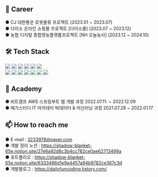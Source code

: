 
<h2> 👔 Career </h2>
● CJ 대한통운 로봇물류 프로젝트 (2023.01 ~ 2023.07) <br>
● 다이소 온라인 쇼핑몰 프로젝트 [다이소몰] (2023.07 ~ 2023.12) <br>
● 농협 디지털 종합영농플랫폼프로젝트 [NH 오늘농사] (2023.12 ~ 2024.10) <br>
<h2>🛠 Tech Stack</h2>
<div>
<img src="https://img.shields.io/badge/java-007396?style=for-the-badge&logo=java&logoColor=white">
<img src="https://img.shields.io/badge/python-3776AB?style=for-the-badge&logo=python&logoColor=white">
<img src="https://img.shields.io/badge/javascript-F7DF1E?style=for-the-badge&logo=javascript&logoColor=black">
<img src="https://img.shields.io/badge/react-61DAFB?style=for-the-badge&logo=react&logoColor=black"> 
<img src="https://img.shields.io/badge/vue.js-4FC08D?style=for-the-badge&logo=vue.js&logoColor=white"> 
<img src="https://img.shields.io/badge/Nuxt-002E3B?style=for-the-badge&logo=nuxtdotjs&logoColor=#00DC82">
<br>
<img src="https://img.shields.io/badge/Spring-6DB33F?style=for-the-badge&logo=Spring&logoColor=white">
<img src="https://img.shields.io/badge/Apache%20Kafka-000?style=for-the-badge&logo=apachekafka">
<img src="https://img.shields.io/badge/redis-%23DD0031.svg?style=for-the-badge&logo=redis&logoColor=white">
<img src="https://img.shields.io/badge/jenkins-%232C5263.svg?style=for-the-badge&logo=jenkins&logoColor=white">
<img src="https://img.shields.io/badge/mysql-4479A1?style=for-the-badge&logo=mysql&logoColor=white">
<img src="https://img.shields.io/badge/jupyter-E34F26?style=for-the-badge&logo=jupyter&logoColor=white">
<img src="https://img.shields.io/badge/scikitlearn-E34F26?style=for-the-badge&logo=scikitlearn&logoColor=white">



</div>
<h2>🌱 Academy</h2>
● 비트캠프 AWS 스프링부트 웹 개발 과정 2022.07.11. ~ 2022.12.09
<br>
● 메가스터디 IT 아카데미 빅데이터 & 머신러닝 과정 2021.07.28 ~ 2022.01.17

<br>
<h2>📫 How to reach me</h2>

● E-mail : 3233978@naver.com <br>
● 개발 정리 노션 : https://shadow-blanket-65e.notion.site/27e6a92d8c3b4cc782ce0ae62713499a <br>
● 포트폴리오 : https://shadow-blanket-65e.notion.site/6333486d1e9a4457a94b9782ce367c3d <br>
● 개발블로그 : https://dailyfuncoding.tistory.com/

<!--
**Chan0226/Chan0226** is a ✨ _special_ ✨ repository because its `README.md` (this file) appears on your GitHub profile.

Here are some ideas to get you started:


- 🔭 I’m currently working on ...
- 🌱 I’m currently learning ...
- 👯 I’m looking to collaborate on ...
- 🤔 I’m looking for help with ...
- 💬 Ask me about ...
- 📫 How to reach me: ...
- 😄 Pronouns: ...
- ⚡ Fun fact: ...
-->
